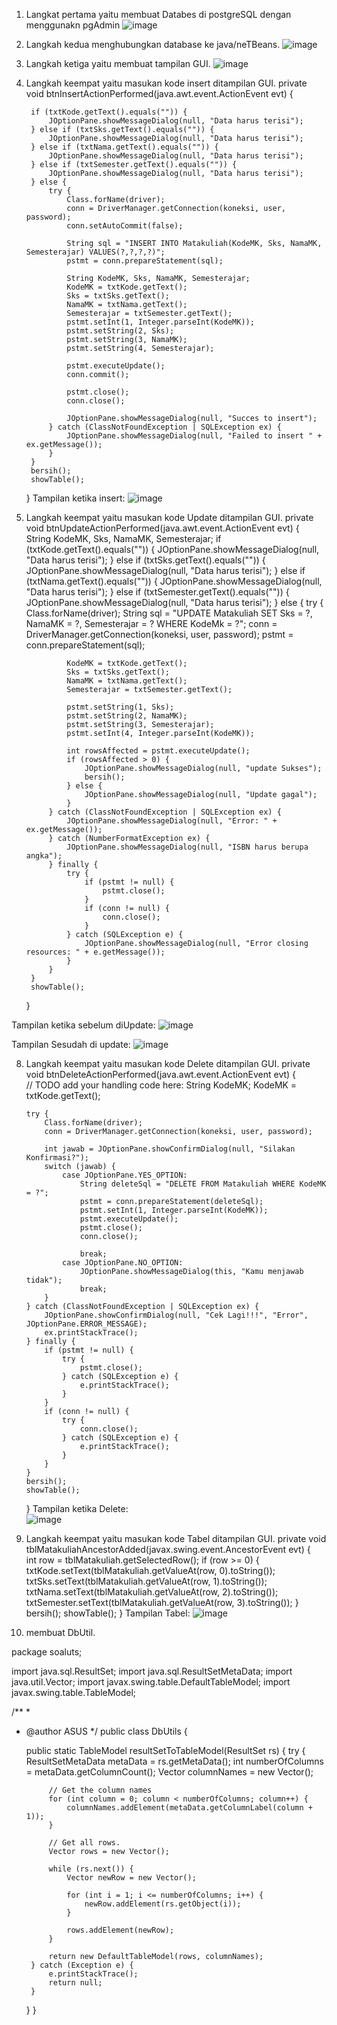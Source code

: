 1. Langkat pertama yaitu membuat Databes di postgreSQL dengan menggunakn pgAdmin
 ![image](https://github.com/user-attachments/assets/7555bf1c-aa9a-4ead-be69-8595b1b9c1c2)

2. Langkah kedua menghubungkan database ke java/neTBeans.
![image](https://github.com/user-attachments/assets/0dc71248-51d3-4f2a-bdd5-1d1f32aca07e)

3. Langkah ketiga yaitu membuat  tampilan GUI.
 ![image](https://github.com/user-attachments/assets/6b9d2fca-4c3e-4f64-a781-3bb6c8dbc47f)

4. Langkah keempat yaitu masukan kode insert ditampilan GUI.
   private void btnInsertActionPerformed(java.awt.event.ActionEvent evt) {                                          

        if (txtKode.getText().equals("")) {
            JOptionPane.showMessageDialog(null, "Data harus terisi");
        } else if (txtSks.getText().equals("")) {
            JOptionPane.showMessageDialog(null, "Data harus terisi");
        } else if (txtNama.getText().equals("")) {
            JOptionPane.showMessageDialog(null, "Data harus terisi");
        } else if (txtSemester.getText().equals("")) {
            JOptionPane.showMessageDialog(null, "Data harus terisi");
        } else {
            try {
                Class.forName(driver);
                conn = DriverManager.getConnection(koneksi, user, password);
                conn.setAutoCommit(false);

                String sql = "INSERT INTO Matakuliah(KodeMK, Sks, NamaMK, Semesterajar) VALUES(?,?,?,?)";
                pstmt = conn.prepareStatement(sql);

                String KodeMK, Sks, NamaMK, Semesterajar;
                KodeMK = txtKode.getText();
                Sks = txtSks.getText();
                NamaMK = txtNama.getText();
                Semesterajar = txtSemester.getText();
                pstmt.setInt(1, Integer.parseInt(KodeMK));
                pstmt.setString(2, Sks);
                pstmt.setString(3, NamaMK);
                pstmt.setString(4, Semesterajar);

                pstmt.executeUpdate();
                conn.commit();

                pstmt.close();
                conn.close();

                JOptionPane.showMessageDialog(null, "Succes to insert");
            } catch (ClassNotFoundException | SQLException ex) {
                JOptionPane.showMessageDialog(null, "Failed to insert " + ex.getMessage());
            }
        }
        bersih();
        showTable();
    }
   Tampilan ketika insert:
   ![image](https://github.com/user-attachments/assets/1c09497c-c84e-4e15-95dd-10d459ed5b63)
                     
6. Langkah keempat yaitu masukan kode Update ditampilan GUI.
   private void btnUpdateActionPerformed(java.awt.event.ActionEvent evt) {                                          
        String KodeMK, Sks, NamaMK, Semesterajar;
        if (txtKode.getText().equals("")) {
            JOptionPane.showMessageDialog(null, "Data harus terisi");
        } else if (txtSks.getText().equals("")) {
            JOptionPane.showMessageDialog(null, "Data harus terisi");
        } else if (txtNama.getText().equals("")) {
            JOptionPane.showMessageDialog(null, "Data harus terisi");
        } else if (txtSemester.getText().equals("")) {
            JOptionPane.showMessageDialog(null, "Data harus terisi");
        } else {
            try {
                Class.forName(driver);
                String sql = "UPDATE Matakuliah SET Sks = ?, NamaMK = ?, Semesterajar = ? WHERE KodeMk = ?";
                conn = DriverManager.getConnection(koneksi, user, password);
                pstmt = conn.prepareStatement(sql);

                KodeMK = txtKode.getText();
                Sks = txtSks.getText();
                NamaMK = txtNama.getText();
                Semesterajar = txtSemester.getText();

                pstmt.setString(1, Sks);
                pstmt.setString(2, NamaMK);
                pstmt.setString(3, Semesterajar);
                pstmt.setInt(4, Integer.parseInt(KodeMK));

                int rowsAffected = pstmt.executeUpdate();
                if (rowsAffected > 0) {
                    JOptionPane.showMessageDialog(null, "update Sukses");
                    bersih();
                } else {
                    JOptionPane.showMessageDialog(null, "Update gagal");
                }
            } catch (ClassNotFoundException | SQLException ex) {
                JOptionPane.showMessageDialog(null, "Error: " + ex.getMessage());
            } catch (NumberFormatException ex) {
                JOptionPane.showMessageDialog(null, "ISBN harus berupa angka");
            } finally {
                try {
                    if (pstmt != null) {
                        pstmt.close();
                    }
                    if (conn != null) {
                        conn.close();
                    }
                } catch (SQLException e) {
                    JOptionPane.showMessageDialog(null, "Error closing resources: " + e.getMessage());
                }
            }
        }
        showTable();

    }

Tampilan ketika sebelum diUpdate:
![image](https://github.com/user-attachments/assets/374446fd-5e06-4108-a2ca-98db0df18a3a)

Tampilan Sesudah di update:
![image](https://github.com/user-attachments/assets/a850b97b-653b-4bb5-8554-163aa9a79c98)
                                
8.  Langkah keempat yaitu masukan kode Delete ditampilan GUI.
   private void btnDeleteActionPerformed(java.awt.event.ActionEvent evt) {                                          
        // TODO add your handling code here:
        String KodeMK;
        KodeMK = txtKode.getText();

        try {
            Class.forName(driver);
            conn = DriverManager.getConnection(koneksi, user, password);

            int jawab = JOptionPane.showConfirmDialog(null, "Silakan Konfirmasi?");
            switch (jawab) {
                case JOptionPane.YES_OPTION:
                    String deleteSql = "DELETE FROM Matakuliah WHERE KodeMK = ?";
                    pstmt = conn.prepareStatement(deleteSql);
                    pstmt.setInt(1, Integer.parseInt(KodeMK));
                    pstmt.executeUpdate();
                    pstmt.close();
                    conn.close();

                    break;
                case JOptionPane.NO_OPTION:
                    JOptionPane.showMessageDialog(this, "Kamu menjawab tidak");
                    break;
            }
        } catch (ClassNotFoundException | SQLException ex) {
            JOptionPane.showConfirmDialog(null, "Cek Lagi!!!", "Error", JOptionPane.ERROR_MESSAGE);
            ex.printStackTrace();
        } finally {
            if (pstmt != null) {
                try {
                    pstmt.close();
                } catch (SQLException e) {
                    e.printStackTrace();
                }
            }
            if (conn != null) {
                try {
                    conn.close();
                } catch (SQLException e) {
                    e.printStackTrace();
                }
            }
        }
        bersih();
        showTable();

    }
Tampilan ketika Delete:   
![image](https://github.com/user-attachments/assets/9ee77765-26f8-4fdd-8d9c-5469eb24e54c)

9. Langkah keempat yaitu masukan kode Tabel ditampilan GUI.
    private void tblMatakuliahAncestorAdded(javax.swing.event.AncestorEvent evt) {                                            
        int row = tblMatakuliah.getSelectedRow();
        if (row >= 0) {
            txtKode.setText(tblMatakuliah.getValueAt(row, 0).toString());
            txtSks.setText(tblMatakuliah.getValueAt(row, 1).toString());
            txtNama.setText(tblMatakuliah.getValueAt(row, 2).toString());
            txtSemester.setText(tblMatakuliah.getValueAt(row, 3).toString());
        }
        bersih();
        showTable();
    }
Tampilan Tabel:
![image](https://github.com/user-attachments/assets/da8dff84-3fa9-4314-92c3-ccefa9dbe7ed)
             
10. membuat DbUtil.

package soaluts;

import java.sql.ResultSet;
import java.sql.ResultSetMetaData;
import java.util.Vector;
import javax.swing.table.DefaultTableModel;
import javax.swing.table.TableModel;

/**
 *
 * @author ASUS
 */
public class DbUtils {

    public static TableModel resultSetToTableModel(ResultSet rs) {
        try {
            ResultSetMetaData metaData = rs.getMetaData();
            int numberOfColumns = metaData.getColumnCount();
            Vector columnNames = new Vector();

            // Get the column names
            for (int column = 0; column < numberOfColumns; column++) {
                columnNames.addElement(metaData.getColumnLabel(column + 1));
            }

            // Get all rows.
            Vector rows = new Vector();

            while (rs.next()) {
                Vector newRow = new Vector();

                for (int i = 1; i <= numberOfColumns; i++) {
                    newRow.addElement(rs.getObject(i));
                }

                rows.addElement(newRow);
            }

            return new DefaultTableModel(rows, columnNames);
        } catch (Exception e) {
            e.printStackTrace();
            return null;
        }
    }
}

